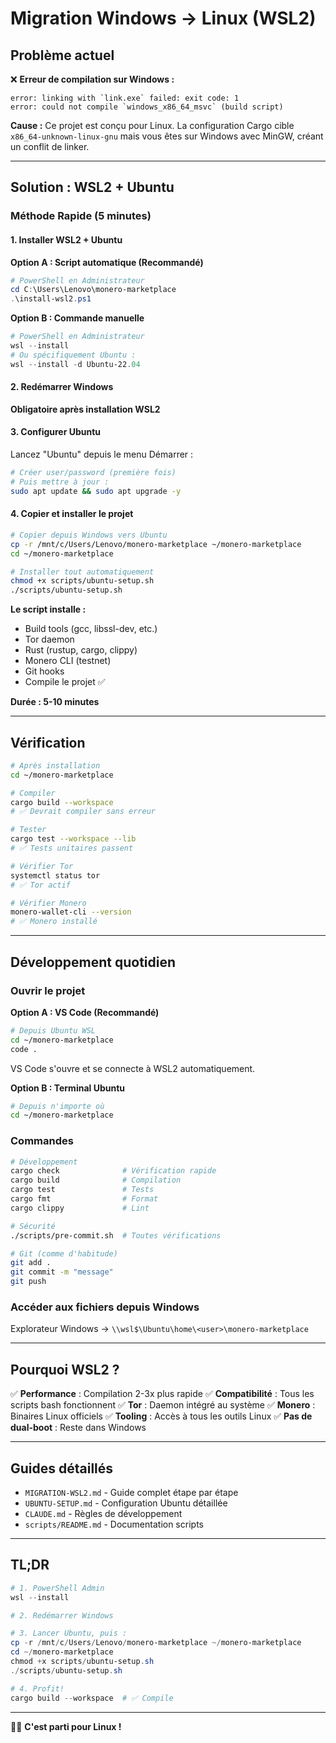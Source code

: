 # Migration Windows → Linux (WSL2)

## Problème actuel

❌ **Erreur de compilation sur Windows :**
```
error: linking with `link.exe` failed: exit code: 1
error: could not compile `windows_x86_64_msvc` (build script)
```

**Cause :** Ce projet est conçu pour Linux. La configuration Cargo cible `x86_64-unknown-linux-gnu` mais vous êtes sur Windows avec MinGW, créant un conflit de linker.

---

## Solution : WSL2 + Ubuntu

### Méthode Rapide (5 minutes)

#### 1. Installer WSL2 + Ubuntu

**Option A : Script automatique (Recommandé)**
```powershell
# PowerShell en Administrateur
cd C:\Users\Lenovo\monero-marketplace
.\install-wsl2.ps1
```

**Option B : Commande manuelle**
```powershell
# PowerShell en Administrateur
wsl --install
# Ou spécifiquement Ubuntu :
wsl --install -d Ubuntu-22.04
```

#### 2. Redémarrer Windows

**Obligatoire après installation WSL2**

#### 3. Configurer Ubuntu

Lancez "Ubuntu" depuis le menu Démarrer :

```bash
# Créer user/password (première fois)
# Puis mettre à jour :
sudo apt update && sudo apt upgrade -y
```

#### 4. Copier et installer le projet

```bash
# Copier depuis Windows vers Ubuntu
cp -r /mnt/c/Users/Lenovo/monero-marketplace ~/monero-marketplace
cd ~/monero-marketplace

# Installer tout automatiquement
chmod +x scripts/ubuntu-setup.sh
./scripts/ubuntu-setup.sh
```

**Le script installe :**
- Build tools (gcc, libssl-dev, etc.)
- Tor daemon
- Rust (rustup, cargo, clippy)
- Monero CLI (testnet)
- Git hooks
- Compile le projet ✅

**Durée : 5-10 minutes**

---

## Vérification

```bash
# Après installation
cd ~/monero-marketplace

# Compiler
cargo build --workspace
# ✅ Devrait compiler sans erreur

# Tester
cargo test --workspace --lib
# ✅ Tests unitaires passent

# Vérifier Tor
systemctl status tor
# ✅ Tor actif

# Vérifier Monero
monero-wallet-cli --version
# ✅ Monero installé
```

---

## Développement quotidien

### Ouvrir le projet

**Option A : VS Code (Recommandé)**
```bash
# Depuis Ubuntu WSL
cd ~/monero-marketplace
code .
```
VS Code s'ouvre et se connecte à WSL2 automatiquement.

**Option B : Terminal Ubuntu**
```bash
# Depuis n'importe où
cd ~/monero-marketplace
```

### Commandes

```bash
# Développement
cargo check              # Vérification rapide
cargo build              # Compilation
cargo test               # Tests
cargo fmt                # Format
cargo clippy             # Lint

# Sécurité
./scripts/pre-commit.sh  # Toutes vérifications

# Git (comme d'habitude)
git add .
git commit -m "message"
git push
```

### Accéder aux fichiers depuis Windows

Explorateur Windows → `\\wsl$\Ubuntu\home\<user>\monero-marketplace`

---

## Pourquoi WSL2 ?

✅ **Performance** : Compilation 2-3x plus rapide
✅ **Compatibilité** : Tous les scripts bash fonctionnent
✅ **Tor** : Daemon intégré au système
✅ **Monero** : Binaires Linux officiels
✅ **Tooling** : Accès à tous les outils Linux
✅ **Pas de dual-boot** : Reste dans Windows

---

## Guides détaillés

- `MIGRATION-WSL2.md` - Guide complet étape par étape
- `UBUNTU-SETUP.md` - Configuration Ubuntu détaillée
- `CLAUDE.md` - Règles de développement
- `scripts/README.md` - Documentation scripts

---

## TL;DR

```powershell
# 1. PowerShell Admin
wsl --install

# 2. Redémarrer Windows

# 3. Lancer Ubuntu, puis :
cp -r /mnt/c/Users/Lenovo/monero-marketplace ~/monero-marketplace
cd ~/monero-marketplace
chmod +x scripts/ubuntu-setup.sh
./scripts/ubuntu-setup.sh

# 4. Profit!
cargo build --workspace  # ✅ Compile
```

---

🦀🔐 **C'est parti pour Linux !**
